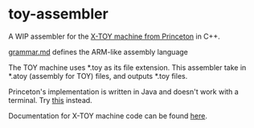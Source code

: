 # toy-assembler

A WIP assembler for the [X-TOY machine from Princeton](https://lift.cs.princeton.edu/xtoy/) in C++.

[grammar.md](grammar.md) defines the ARM-like assembly language

The TOY machine uses *.toy as its file extension. This assembler take in *.atoy (assembly for TOY) files, and outputs *.toy files.

Princeton's implementation is written in Java and doesn't work with a terminal. Try [this](https://github.com/EthanDenny/python-x-toy) instead.

Documentation for X-TOY machine code can be found [here](https://introcs.cs.princeton.edu/java/62toy/cheatsheet.txt).
